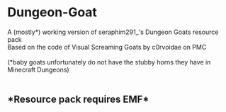 # Dungeon-Goat
A (mostly*) working version of  seraphim291_'s Dungeon Goats resource pack     </br>
Based on the code of Visual Screaming Goats by c0rvoidae on PMC                             </br></br>
(*baby goats unfortunately do not have the stubby horns they have in Minecraft Dungeons)     </br></br>

<h2>*Resource pack requires EMF*</h2>                                          
